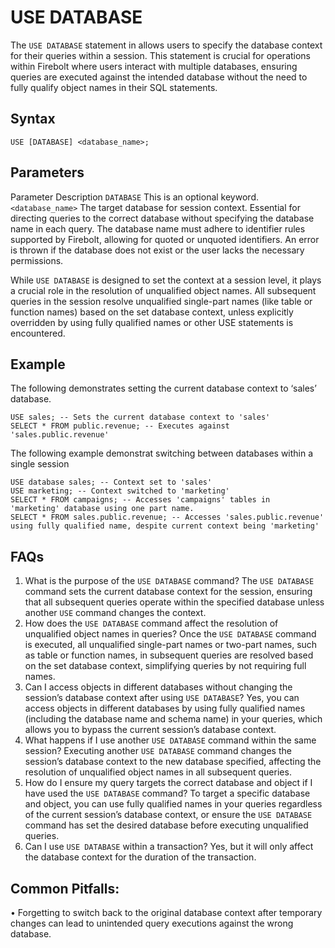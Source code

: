 # [](#use-database)USE DATABASE

The `USE DATABASE` statement in allows users to specify the database context for their queries within a session. This statement is crucial for operations within Firebolt where users interact with multiple databases, ensuring queries are executed against the intended database without the need to fully qualify object names in their SQL statements.

## [](#syntax)Syntax

```
USE [DATABASE] <database_name>;
```

## [](#parameters)Parameters

Parameter Description `DATABASE` This is an optional keyword. `<database_name>` The target database for session context. Essential for directing queries to the correct database without specifying the database name in each query. The database name must adhere to identifier rules supported by Firebolt, allowing for quoted or unquoted identifiers. An error is thrown if the database does not exist or the user lacks the necessary permissions.

While `USE DATABASE` is designed to set the context at a session level, it plays a crucial role in the resolution of unqualified object names. All subsequent queries in the session resolve unqualified single-part names (like table or function names) based on the set database context, unless explicitly overridden by using fully qualified names or other USE statements is encountered.

## [](#example)Example

The following demonstrates setting the current database context to ‘sales’ database.

```
USE sales; -- Sets the current database context to 'sales'
SELECT * FROM public.revenue; -- Executes against 'sales.public.revenue'
```

The following example demonstrat switching between databases within a single session

```
USE database sales; -- Context set to 'sales'
USE marketing; -- Context switched to 'marketing'
SELECT * FROM campaigns; -- Accesses 'campaigns' tables in  'marketing' database using one part name.
SELECT * FROM sales.public.revenue; -- Accesses 'sales.public.revenue' using fully qualified name, despite current context being 'marketing'
```

## [](#faqs)FAQs

1. What is the purpose of the `USE DATABASE` command? The `USE DATABASE` command sets the current database context for the session, ensuring that all subsequent queries operate within the specified database unless another `USE` command changes the context.
2. How does the `USE DATABASE` command affect the resolution of unqualified object names in queries? Once the `USE DATABASE` command is executed, all unqualified single-part names or two-part names, such as table or function names, in subsequent queries are resolved based on the set database context, simplifying queries by not requiring full names.
3. Can I access objects in different databases without changing the session’s database context after using `USE DATABASE`? Yes, you can access objects in different databases by using fully qualified names (including the database name and schema name) in your queries, which allows you to bypass the current session’s database context.
4. What happens if I use another `USE DATABASE` command within the same session? Executing another `USE DATABASE` command changes the session’s database context to the new database specified, affecting the resolution of unqualified object names in all subsequent queries.
5. How do I ensure my query targets the correct database and object if I have used the `USE DATABASE` command? To target a specific database and object, you can use fully qualified names in your queries regardless of the current session’s database context, or ensure the `USE DATABASE` command has set the desired database before executing unqualified queries.
6. Can I use `USE DATABASE` within a transaction? Yes, but it will only affect the database context for the duration of the transaction.

## [](#common-pitfalls)Common Pitfalls:

• Forgetting to switch back to the original database context after temporary changes can lead to unintended query executions against the wrong database.